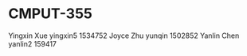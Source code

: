 # CMPUT-355

Yingxin Xue    yingxin5    1534752
Joyce Zhu      yunqin      1502852
Yanlin Chen    yanlin2     159417

